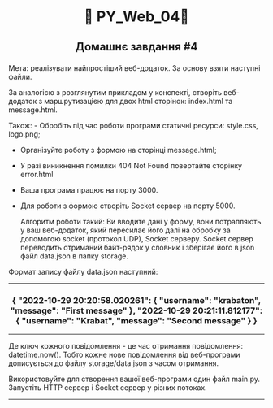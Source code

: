 #  <p align="center">:robot:  PY_Web_04:robot:  </p>

## <p align="center">Домашнє завдання #4</p>

Мета: реалізувати найпростіший веб-додаток. За основу взяти наступні файли.

За аналогією з розглянутим прикладом у конспекті, створіть веб-додаток з маршрутизацією для двох html сторінок: index.html та message.html.

Також: - Обробіть під час роботи програми статичні ресурси: style.css, logo.png;
- Організуйте роботу з формою на сторінці message.html;
- У разі виникнення помилки 404 Not Found повертайте сторінку error.html
- Ваша програма працює на порту 3000.
- Для роботи з формою створіть Socket сервер на порту 5000.

  Алгоритм роботи такий: Ви вводите дані у форму, вони потрапляють у ваш веб-додаток, який пересилає його далі на обробку за допомогою socket (протокол UDP), Socket серверу. Socket сервер переводить отриманий байт-рядок у словник і зберігає його в json файл data.json в папку storage.

Формат запису файлу data.json наступний:

---
### <p align="center">{   "2022-10-29 20:20:58.020261": {     "username": "krabaton",     "message": "First message"   },   "2022-10-29 20:21:11.812177": {     "username": "Krabat",     "message": "Second message"   } } </p>
---

Де ключ кожного повідомлення - це час отримання повідомлення: datetime.now(). Тобто кожне нове повідомлення від веб-програми дописується до файлу storage/data.json з часом отримання.

Використовуйте для створення вашої веб-програми один файл main.py. Запустіть HTTP сервер і Socket сервер у різних потоках.

---

